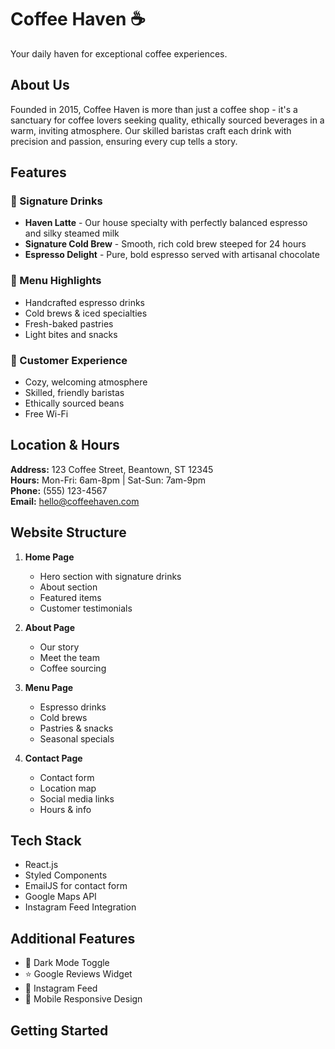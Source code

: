 
# Coffee Haven ☕

Your daily haven for exceptional coffee experiences.

## About Us

Founded in 2015, Coffee Haven is more than just a coffee shop - it's a sanctuary for coffee lovers seeking quality, ethically sourced beverages in a warm, inviting atmosphere. Our skilled baristas craft each drink with precision and passion, ensuring every cup tells a story.

## Features

### 🌟 Signature Drinks
- **Haven Latte** - Our house specialty with perfectly balanced espresso and silky steamed milk
- **Signature Cold Brew** - Smooth, rich cold brew steeped for 24 hours
- **Espresso Delight** - Pure, bold espresso served with artisanal chocolate

### 🍪 Menu Highlights
- Handcrafted espresso drinks
- Cold brews & iced specialties
- Fresh-baked pastries
- Light bites and snacks

### 💝 Customer Experience
- Cozy, welcoming atmosphere
- Skilled, friendly baristas
- Ethically sourced beans
- Free Wi-Fi

## Location & Hours

**Address:** 123 Coffee Street, Beantown, ST 12345  
**Hours:** Mon-Fri: 6am-8pm | Sat-Sun: 7am-9pm  
**Phone:** (555) 123-4567  
**Email:** hello@coffeehaven.com

## Website Structure

1. **Home Page**
   - Hero section with signature drinks
   - About section
   - Featured items
   - Customer testimonials

2. **About Page**
   - Our story
   - Meet the team
   - Coffee sourcing

3. **Menu Page**
   - Espresso drinks
   - Cold brews
   - Pastries & snacks
   - Seasonal specials

4. **Contact Page**
   - Contact form
   - Location map
   - Social media links
   - Hours & info

## Tech Stack

- React.js
- Styled Components
- EmailJS for contact form
- Google Maps API
- Instagram Feed Integration

## Additional Features

- 🌙 Dark Mode Toggle
- ⭐ Google Reviews Widget
- 📸 Instagram Feed
- 📱 Mobile Responsive Design

## Getting Started

